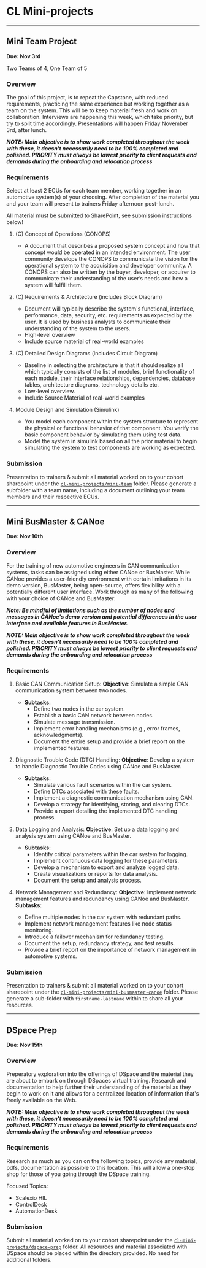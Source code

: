# CL Mini-projects
<hr/>

## Mini Team Project
**Due: Nov 3rd**

Two Teams of 4, One Team of 5

### Overview

The goal of this project, is to repeat the Capstone, with reduced requirements, practicing the same experience but working together as a team on the system. This will be to keep material fresh and work on collaboration. Interviews are happening this week, which take priority, but try to split time accordingly. Presentations will happen Friday November 3rd, after lunch. 

***NOTE: Main objective is to show work completed throughout the week with these, it doesn't necessarily need to be 100% completed and polished. PRIORITY must always be lowest priority to client requests and demands during the onboarding and relocation process***

### Requirements

Select at least 2 ECUs for each team member, working together in an automotive system(s) of your choosing. After completion of the material you and your team will present to trainers Friday afternoon post-lunch.

All material must be submitted to SharePoint, see submission instructions below!

1. (C) Concept of Operations (CONOPS)
   - A document that describes a proposed system concept and how that concept would be operated in an intended environment.  The user community develops the CONOPS to communicate the vision for the operational system to the acquisition and developer community. A CONOPS can also be written by the buyer, developer, or acquirer to communicate their understanding of the user’s needs and how a system will fulfill them.

2. (C) Requirements & Architecture (includes Block Diagram)
    - Document will typically describe the system's functional, interface, performance, data, security, etc. requirements as expected by the user. It is used by business analysts to communicate their understanding of the system to the users. 
    - High-level overview
    - Include source material of real-world examples

3. (C) Detailed Design Diagrams (includes Circuit Diagram)
    - Baseline in selecting the architecture is that it should realize all which typically consists of the list of modules, brief functionality of each module, their interface relationships, dependencies, database tables, architecture diagrams, technology details etc. 
    - Low-level overview.
    - Include Source Material of real-world examples

4. Module Design and Simulation (Simulink)
    - You model each component within the system structure to represent the physical or functional behavior of that component. You verify the basic component behavior by simulating them using test data.
    - Model the system in simulink based on all the prior material to begin simulating the system to test components are working as expected.

### Submission

Presentation to trainers & submit all material worked on to your cohort sharepoint under the [`cl-mini-projects/mini-team`](https://revaturetech.sharepoint.com/:f:/s/231002-OnlineVA-AutomotiveiOTTesting/Em0xuyL4LIJPn_y9U7SkC_kBCNdPzkn_vsp3fyhAj2P9Hg?e=JTGnnL) folder. Please generate a subfolder with a team name, including a document outlining your team members and their respective ECUs. 
<hr/>

## Mini BusMaster & CANoe
**Due: Nov 10th**

### Overview

For the training of new automotive engineers in CAN communication systems, tasks can be assigned using either CANoe or BusMaster. While CANoe provides a user-friendly environment with certain limitations in its demo version, BusMaster, being open-source, offers flexibility with a potentially different user interface. Work through as many of the following with your choice of CANoe and BusMaster:

***Note: Be mindful of limitations such as the number of nodes and messages in CANoe's demo version and potential differences in the user interface and available features in BusMaster.***

***NOTE: Main objective is to show work completed throughout the week with these, it doesn't necessarily need to be 100% completed and polished. PRIORITY must always be lowest priority to client requests and demands during the onboarding and relocation process***

### Requirements  

1. Basic CAN Communication Setup:
**Objective**: Simulate a simple CAN communication system between two nodes.
    - **Subtasks**:
        - Define two nodes in the car system.
        - Establish a basic CAN network between nodes.
        - Simulate message transmission.
        - Implement error handling mechanisms (e.g., error frames, acknowledgments).
        - Document the entire setup and provide a brief report on the implemented features.

2. Diagnostic Trouble Code (DTC) Handling:
**Objective**: Develop a system to handle Diagnostic Trouble Codes using CANoe and BusMaster.
    - **Subtasks**:
        - Simulate various fault scenarios within the car system.
        - Define DTCs associated with these faults.
        - Implement a diagnostic communication mechanism using CAN.
        - Develop a strategy for identifying, storing, and clearing DTCs.
        - Provide a report detailing the implemented DTC handling process.

3. Data Logging and Analysis:
**Objective**: Set up a data logging and analysis system using CANoe and BusMaster.
    - **Subtasks**:
        - Identify critical parameters within the car system for logging.
        - Implement continuous data logging for these parameters.
        - Develop a mechanism to export and analyze logged data.
        - Create visualizations or reports for data analysis.
        - Document the setup and analysis process.

4. Network Management and Redundancy:
**Objective**: Implement network management features and redundancy using CANoe and BusMaster.
**Subtasks**:
    - Define multiple nodes in the car system with redundant paths.
    - Implement network management features like node status monitoring.
    - Introduce a failover mechanism for redundancy testing.
    - Document the setup, redundancy strategy, and test results.
    - Provide a brief report on the importance of network management in automotive systems.

### Submission
Presentation to trainers & submit all material worked on to your cohort sharepoint under the [`cl-mini-projects/mini-busmaster-canoe`](https://revaturetech.sharepoint.com/:f:/s/231002-OnlineVA-AutomotiveiOTTesting/EgGvHCOfikFGocSF8w_q234BUkwh49jSQfK5XNAqi1Aq3A?e=Gs8wTZ) folder. Please generate a sub-folder with `firstname-lastname` within to share all your resources.

<hr/>

## DSpace Prep
**Due: Nov 15th**

### Overview

Preperatory exploration into the offerings of DSpace and the material they are about to embark on through DSpaces virtual training. Research and documentation to help further their understanding of the material as they begin to work on it and allows for a centralized location of information that's freely available on the Web.

***NOTE: Main objective is to show work completed throughout the week with these, it doesn't necessarily need to be 100% completed and polished. PRIORITY must always be lowest priority to client requests and demands during the onboarding and relocation process***

### Requirements

Research as much as you can on the following topics, provide any material, pdfs, documentation as possible to this location. This will allow a one-stop shop for those of you going through the DSpace training.

Focused Topics:

- Scalexio HIL
- ControlDesk 
- AutomationDesk

### Submission

Submit all material worked on to your cohort sharepoint under the [`cl-mini-projects/dspace-prep`](https://revaturetech.sharepoint.com/:f:/s/231002-OnlineVA-AutomotiveiOTTesting/EoQ8qa8DkBNCrd5eZ90Gx_gBIK64Qs1kTH3nkUAq056GPw?e=FfZbyz) folder. All resources and material associated with DSpace should be placed within the directory provided. No need for additional folders. 

